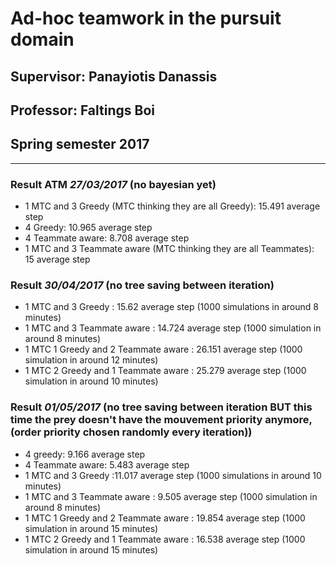 # Ad-hoc teamwork in the pursuit domain

## Supervisor: Panayiotis Danassis

## Professor: Faltings Boi

## Spring semester 2017

---

### Result ATM *27/03/2017* (no bayesian yet)

  * 1 MTC and 3 Greedy (MTC thinking they are all Greedy): 15.491 average step
  * 4 Greedy: 10.965 average step
  * 4 Teammate aware: 8.708 average step
  * 1 MTC and 3 Teammate aware (MTC thinking they are all Teammates): 15 average step
  
### Result  *30/04/2017* (no tree saving between iteration)

  * 1 MTC and 3 Greedy : 15.62 average step (1000 simulations in around 8 minutes)
  * 1 MTC and 3 Teammate aware : 14.724 average step (1000 simulation in around 8 minutes)
  * 1 MTC 1 Greedy and 2 Teammate aware : 26.151 average step (1000 simulation in around 12 minutes)
  * 1 MTC 2 Greedy and 1 Teammate aware : 25.279 average step (1000 simulation in around 10 minutes)

### Result  *01/05/2017* (no tree saving between iteration BUT this time the prey doesn't have the mouvement priority anymore, (order priority chosen randomly every iteration))

  * 4 greedy: 9.166 average step
  * 4 Teammate aware: 5.483 average step
  * 1 MTC and 3 Greedy :11.017 average step (1000 simulations in around 10 minutes)
  * 1 MTC and 3 Teammate aware : 9.505 average step (1000 simulation in around 8 minutes)
  * 1 MTC 1 Greedy and 2 Teammate aware : 19.854 average step (1000 simulation in around 15 minutes)
  * 1 MTC 2 Greedy and 1 Teammate aware : 16.538 average step (1000 simulation in around 15 minutes)
